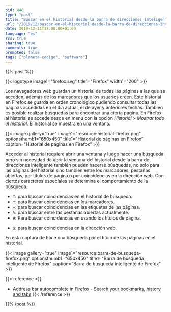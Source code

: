 ```yaml
---
pid: 448
type: "post"
title: "Buscar en el historial desde la barra de direcciones inteligente de Firefox"
url: "/2019/12/buscar-en-el-historial-desde-la-barra-de-direcciones-inteligente-de-firefox/"
date: 2019-12-11T17:00:00+01:00
language: "es"
rss: true
sharing: true
comments: true
promoted: false
tags: ["planeta-codigo", "software"]
---
```


{{% post %}}

{{< logotype image1="firefox.svg" title1="Firefox" width1="200" >}}

Los navegadores web guardan un historial de todas las páginas a las que se acceden, además de los marcadores que los usuarios creen. Este historial en Firefox se guarda en orden cronológico pudiendo consultar todas las páginas accedidas en el día actual, el de ayer y anteriores fechas. También es posible realizar búsquedas para encontrar una cierta página. En Firefox al historial se accede desde en menú con la opción _Historial > Mostrar todo el historial_. El historial se muestra en una ventana.

{{< image
    gallery="true"
    image1="resource:historial-firefox.png" optionsthumb1="650x450" title1="Historial de páginas en Firefox"
    caption="Historial de páginas en Firefox" >}}


Acceder al historial requiere abrir una ventana y luego hacer una búsqueda pero sin necesidad de abrir la ventana del historial desde la barra de direcciones inteligente también pueden hacerse búsquedas, no solo para las páginas del historial sino también entre los marcadores, pestañas abiertas, por títulos de página o por coincidencias en la dirección web. Con ciertos caracteres especiales se determina el comportamiento de la búsqueda.

* <code>^</code>: para buscar coincidencias en el historial de búsqueda.
* <code>*</code>: para buscar coincidencias en los marcadores.
* <code>+</code>: para buscar coincidencias en las etiquetas de las páginas.
* <code>%</code>: para buscar entre las pestañas abiertas actualmente.
* <code>#</code>: Para buscar coincidencias en usando los títulos de página.
+ <code>$</code>: para buscar coincidencias en la dirección web.

En esta captura de hace una búsqueda por el título de las páginas en el historial.

{{< image
    gallery="true"
    image1="resource:barra-de-busqueda-firefox.png" optionsthumb1="650x450" title1="Barra de búsqueda inteligente de Firefox"
    caption="Barra de búsqueda inteligente de Firefox" >}}

{{< reference >}}
* [Address bar autocomplete in Firefox - Search your bookmarks, history and tabs](https://support.mozilla.org/en-US/kb/address-bar-autocomplete-firefox?redirectlocale=en-US&redirectslug=awesome-bar-search-firefox-bookmarks-history-tabs)
{{< /reference >}}

{{% /post %}}
